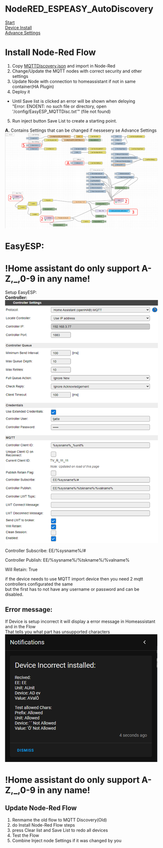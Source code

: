 # NodeRED_ESPEASY_AutoDiscovery
[Start](README.md)  
[Device Install](Devices.md)  
[Advance Settings](Advance.md)  

# Install Node-Red Flow  
1. Copy [MQTTDiscovery.json](MQTTDiscovery.json) and import in Node-Red
2. Change/Update the MQTT nodes with correct security and other settings
3. Update Node with connection to homeassistant if not in same container(HA Plugin)
4. Deploy it
* Until Save list is clicked an error will be shown when deloying  
 "Error: ENOENT: no such file or directory, open '/config/EasyESP_MQTTDisc.txt'" (file not found)
5. Run inject button Save List to create a starting point.    

**A.** Contains Settings that can be changed if nessesery se Advance Settings
![NodeRed Flow](PNG/Flow_Node-Red_Install.PNG)

# EasyESP: 
# !Home assistant do only support A-Z,_,0-9 in any name!  
Setup EasyESP:  
**Controller:**  
![EasyEsp Controller](PNG/Controller.PNG)

Controller Subscribe: EE/%sysname%/#

Controller Publish: EE/%sysname%/%tskname%/%valname%

Will Retain: True  

if the device needs to use MQTT import device then you need 2 mqtt controllers configurated the same  
but the first has to not have any username or password and can be disabled.  

## Error message:
If Device is setup incorrect it will display a error message in Homeassistant and in the Flow  
That tells you what part has unsupported characters  
![HA Notice](PNG/ErrorNotice.png)  
# !Home assistant do only support A-Z,_,0-9 in any name!  

## Update Node-Red Flow
1. Renmame the old flow to MQTT Discovery(Old)
2. do Install Node-Red Flow steps
3. press Clear list and Save List to redo all devices
4. Test the Flow 
5. Combine Inject node Settings if it was changed by you
